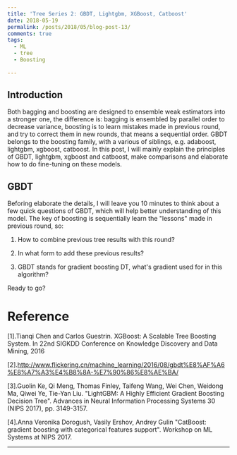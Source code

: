 ```yaml
---
title: 'Tree Series 2: GBDT, Lightgbm, XGBoost, Catboost'
date: 2018-05-19
permalink: /posts/2018/05/blog-post-13/
comments: true
tags:
  - ML
  - tree
  - Boosting
 
---
```

## Introduction

Both bagging and boosting are designed to ensemble weak estimators into a stronger one, the difference is: bagging is ensembled by parallel order to decrease variance, boosting is to learn mistakes made in previous round, and try to correct them in new rounds, that means a sequential order. GBDT belongs to the boosting family, with a various of siblings, e.g. adaboost, lightgbm, xgboost, catboost. In this post, I will mainly explain the principles of GBDT, lightgbm, xgboost and catboost, make comparisons and elaborate how to do fine-tuning on these models.

## GBDT

Beforing elaborate the details, I will leave you 10 minutes to think about a few quick questions of GBDT, which will help better understanding of this model. The key of boosting is sequentially learn the "lessons" made in previous round, so:

1. How to combine previous tree results with this round? 

2. In what form to add these previous results? 

3. GBDT stands for gradient boosting DT, what's gradient used for in this algorithm? 

Ready to go? 




Reference
========

[1].Tianqi Chen and Carlos Guestrin. XGBoost: A Scalable Tree Boosting System. In 22nd SIGKDD Conference on Knowledge Discovery and Data Mining, 2016

[2].http://www.flickering.cn/machine_learning/2016/08/gbdt%E8%AF%A6%E8%A7%A3%E4%B8%8A-%E7%90%86%E8%AE%BA/

[3].Guolin Ke, Qi Meng, Thomas Finley, Taifeng Wang, Wei Chen, Weidong Ma, Qiwei Ye, Tie-Yan Liu. "LightGBM: A Highly Efficient Gradient Boosting Decision Tree". Advances in Neural Information Processing Systems 30 (NIPS 2017), pp. 3149-3157.

[4].Anna Veronika Dorogush, Vasily Ershov, Andrey Gulin "CatBoost: gradient boosting with categorical features support". Workshop on ML Systems at NIPS 2017.


------